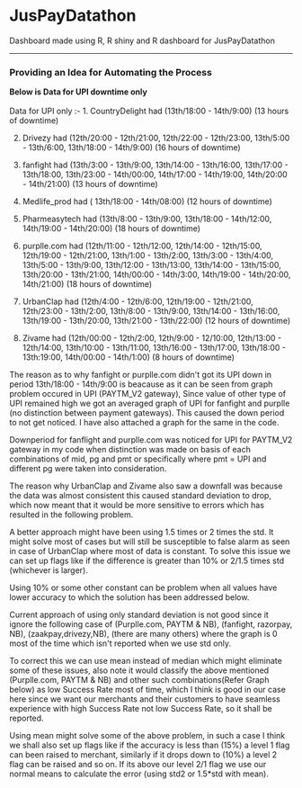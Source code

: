 # JusPayDatathon
Dashboard made using R, R shiny and R dashboard for JusPayDatathon <hr>
<h3>Providing an Idea for Automating the Process</h3>
<strong>Below is Data for UPI downtime only</strong><br><br>
Data for UPI only :- 
1. CountryDelight had (13th/18:00 - 14th/9:00) (13 hours of downtime)

2. Drivezy had (12th/20:00 - 12th/21:00, 12th/22:00 - 12th/23:00, 13th/5:00 - 13th/6:00, 13th/18:00 - 14th/9:00) (16 hours of downtime)

3. fanfight had (13th/3:00 - 13th/9:00, 13th/14:00 - 13th/16:00, 13th/17:00 - 13th/18:00, 13th/23:00 - 14th/00:00, 14th/17:00 - 14th/19:00, 14th/20:00 - 14th/21:00) (13 hours of downtime)

4. Medlife_prod had ( 13th/18:00 - 14th/08:00) (12 hours of downtime)

5. Pharmeasytech had (13th/8:00 - 13th/9:00, 13th/18:00 - 14th/12:00, 14th/19:00 - 14th/20:00) (18 hours of downtime)

6. purplle.com had (12th/11:00 - 12th/12:00, 12th/14:00 - 12th/15:00, 12th/19:00 - 12th/21:00, 13th/1:00 - 13th/2:00, 13th/3:00 - 13th/4:00, 13th/5:00 - 13th/9:00, 13th/12:00 - 13th/13:00, 13th/14:00 - 13th/15:00, 13th/20:00 - 13th/21:00, 14th/00:00 - 14th/3:00, 14th/19:00 - 14th/20:00, 14th/21:00) (18 hours of downtime)

7. UrbanClap had (12th/4:00 - 12th/6:00, 12th/19:00 - 12th/21:00, 12th/23:00 - 13th/2:00, 13th/8:00 - 13th/9:00, 13th/14:00 - 13th/16:00, 13th/19:00 - 13th/20:00, 13th/21:00 - 13th/22:00) (12 hours of downtime)

8. Zivame had (12th/00:00 - 12th/2:00, 12th/9:00 - 12/10:00, 12th/13:00 - 12th/14:00, 13th/10:00 - 13th/11:00, 13th/16:00 - 13th/17:00, 13th/18:00 - 13th:19:00, 14th/00:00 - 14th/1:00) (8 hours of downtime)

The reason as to why fanfight or purplle.com didn't got its UPI down in period 13th/18:00 - 14th/9:00 is beacause as it can be seen from graph problem occured in UPI (PAYTM_V2 gateway), Since value of other type of UPI remained high we got an averaged graph of UPI for fanfight and purplle (no distinction between payment gateways). This caused the down period to not get noticed. I have also attached a graph for the same in the code.

Downperiod for fanflight and purplle.com was noticed for UPI for PAYTM_V2 gateway in my code when distinction was made on basis of each combinations of mid, pg and pmt or specifically where pmt = UPI and different pg were taken into consideration.

The reason why UrbanClap and Zivame also saw a downfall was because the data was almost consistent this caused standard deviation to drop, which now meant that it would be more sensitive to errors which has resulted in the following problem.

A better approach might have been using 1.5 times or 2 times the std. It might solve most of cases but will still be susceptible to false alarm as seen in case of UrbanClap where most of data is constant. To solve this issue we can set up flags like if the difference is greater than 10% or 2/1.5 times std (whichever is larger).

Using 10% or some other constant can be problem when all values have lower accuracy to which the solution has been addressed below.

Current approach of using only standard deviation is not good since it ignore the following case of (Purplle.com, PAYTM & NB), (fanfight, razorpay, NB), (zaakpay,drivezy,NB), (there are many others) where the graph is 0 most of the time which isn't reported when we use std only.

To correct this we can use mean instead of median which might eliminate some of these issues, also note it would classify the above mentioned (Purplle.com, PAYTM & NB) and other such combinations(Refer Graph below) as low Success Rate most of time, which I think is good in our case here since we want our merchants and their customers to have seamless experience with high Success Rate not low Success Rate, so it shall be reported.

Using mean might solve some of the above problem, in such a case I think we shall also set up flags like if the accuracy is less than (15%) a level 1 flag can been raised to merchant, similarly if it drops down to (10%) a level 2 flag can be raised and so on. If its above our level 2/1 flag we use our normal means to calculate the error (using std2 or 1.5*std with mean).
